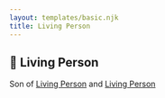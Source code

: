 ```yaml
---
layout: templates/basic.njk
title: Living Person
---
```

## 🔵 Living Person

Son of [Living Person](/people/4/44847084) and [Living Person](/people/8/82611736)

